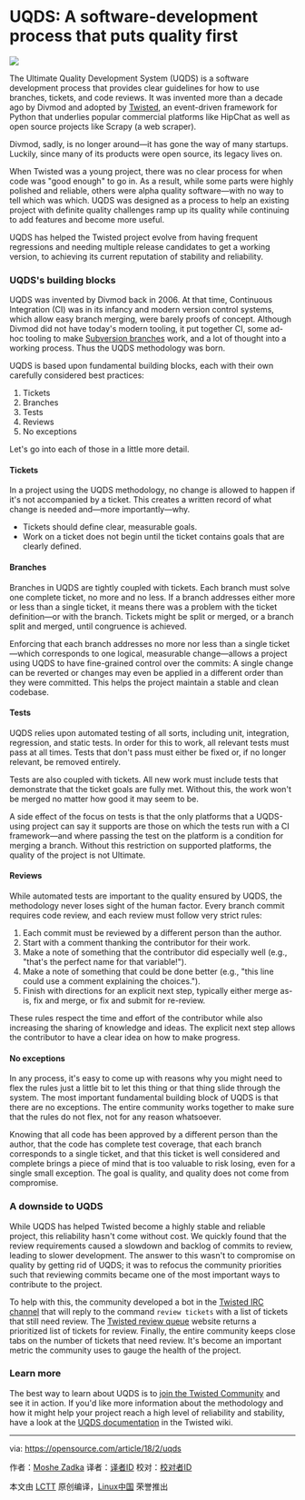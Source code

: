 UQDS: A software-development process that puts quality first
======

![](https://opensource.com/sites/default/files/styles/image-full-size/public/lead-images/build_structure_tech_program_code_construction.png?itok=nVsiLuag)

The Ultimate Quality Development System (UQDS) is a software development process that provides clear guidelines for how to use branches, tickets, and code reviews. It was invented more than a decade ago by Divmod and adopted by [Twisted][1], an event-driven framework for Python that underlies popular commercial platforms like HipChat as well as open source projects like Scrapy (a web scraper).

Divmod, sadly, is no longer around—it has gone the way of many startups. Luckily, since many of its products were open source, its legacy lives on.

When Twisted was a young project, there was no clear process for when code was "good enough" to go in. As a result, while some parts were highly polished and reliable, others were alpha quality software—with no way to tell which was which. UQDS was designed as a process to help an existing project with definite quality challenges ramp up its quality while continuing to add features and become more useful.

UQDS has helped the Twisted project evolve from having frequent regressions and needing multiple release candidates to get a working version, to achieving its current reputation of stability and reliability.

### UQDS's building blocks

UQDS was invented by Divmod back in 2006. At that time, Continuous Integration (CI) was in its infancy and modern version control systems, which allow easy branch merging, were barely proofs of concept. Although Divmod did not have today's modern tooling, it put together CI, some ad-hoc tooling to make [Subversion branches][2] work, and a lot of thought into a working process. Thus the UQDS methodology was born.

UQDS is based upon fundamental building blocks, each with their own carefully considered best practices:

  1. Tickets
  2. Branches
  3. Tests
  4. Reviews
  5. No exceptions



Let's go into each of those in a little more detail.

#### Tickets

In a project using the UQDS methodology, no change is allowed to happen if it's not accompanied by a ticket. This creates a written record of what change is needed and—more importantly—why.

  * Tickets should define clear, measurable goals.
  * Work on a ticket does not begin until the ticket contains goals that are clearly defined.



#### Branches

Branches in UQDS are tightly coupled with tickets. Each branch must solve one complete ticket, no more and no less. If a branch addresses either more or less than a single ticket, it means there was a problem with the ticket definition—or with the branch. Tickets might be split or merged, or a branch split and merged, until congruence is achieved.

Enforcing that each branch addresses no more nor less than a single ticket—which corresponds to one logical, measurable change—allows a project using UQDS to have fine-grained control over the commits: A single change can be reverted or changes may even be applied in a different order than they were committed. This helps the project maintain a stable and clean codebase.

#### Tests

UQDS relies upon automated testing of all sorts, including unit, integration, regression, and static tests. In order for this to work, all relevant tests must pass at all times. Tests that don't pass must either be fixed or, if no longer relevant, be removed entirely.

Tests are also coupled with tickets. All new work must include tests that demonstrate that the ticket goals are fully met. Without this, the work won't be merged no matter how good it may seem to be.

A side effect of the focus on tests is that the only platforms that a UQDS-using project can say it supports are those on which the tests run with a CI framework—and where passing the test on the platform is a condition for merging a branch. Without this restriction on supported platforms, the quality of the project is not Ultimate.

#### Reviews

While automated tests are important to the quality ensured by UQDS, the methodology never loses sight of the human factor. Every branch commit requires code review, and each review must follow very strict rules:

  1. Each commit must be reviewed by a different person than the author.
  2. Start with a comment thanking the contributor for their work.
  3. Make a note of something that the contributor did especially well (e.g., "that's the perfect name for that variable!").
  4. Make a note of something that could be done better (e.g., "this line could use a comment explaining the choices.").
  5. Finish with directions for an explicit next step, typically either merge as-is, fix and merge, or fix and submit for re-review.



These rules respect the time and effort of the contributor while also increasing the sharing of knowledge and ideas. The explicit next step allows the contributor to have a clear idea on how to make progress.

#### No exceptions

In any process, it's easy to come up with reasons why you might need to flex the rules just a little bit to let this thing or that thing slide through the system. The most important fundamental building block of UQDS is that there are no exceptions. The entire community works together to make sure that the rules do not flex, not for any reason whatsoever.

Knowing that all code has been approved by a different person than the author, that the code has complete test coverage, that each branch corresponds to a single ticket, and that this ticket is well considered and complete brings a piece of mind that is too valuable to risk losing, even for a single small exception. The goal is quality, and quality does not come from compromise.

### A downside to UQDS

While UQDS has helped Twisted become a highly stable and reliable project, this reliability hasn't come without cost. We quickly found that the review requirements caused a slowdown and backlog of commits to review, leading to slower development. The answer to this wasn't to compromise on quality by getting rid of UQDS; it was to refocus the community priorities such that reviewing commits became one of the most important ways to contribute to the project.

To help with this, the community developed a bot in the [Twisted IRC channel][3] that will reply to the command `review tickets` with a list of tickets that still need review. The [Twisted review queue][4] website returns a prioritized list of tickets for review. Finally, the entire community keeps close tabs on the number of tickets that need review. It's become an important metric the community uses to gauge the health of the project.

### Learn more

The best way to learn about UQDS is to [join the Twisted Community][5] and see it in action. If you'd like more information about the methodology and how it might help your project reach a high level of reliability and stability, have a look at the [UQDS documentation][6] in the Twisted wiki.

--------------------------------------------------------------------------------

via: https://opensource.com/article/18/2/uqds

作者：[Moshe Zadka][a]
译者：[译者ID](https://github.com/译者ID)
校对：[校对者ID](https://github.com/校对者ID)

本文由 [LCTT](https://github.com/LCTT/TranslateProject) 原创编译，[Linux中国](https://linux.cn/) 荣誉推出

[a]:https://opensource.com/users/moshez
[1]:https://twistedmatrix.com/trac/
[2]:http://structure.usc.edu/svn/svn.branchmerge.html
[3]:http://webchat.freenode.net/?channels=%23twisted
[4]:https://twisted.reviews
[5]:https://twistedmatrix.com/trac/wiki/TwistedCommunity
[6]:https://twistedmatrix.com/trac/wiki/UltimateQualityDevelopmentSystem
